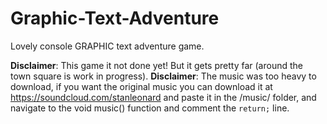 # Graphic-Text-Adventure
Lovely console GRAPHIC text adventure game. 

**Disclaimer**: This game it not done yet! But it gets pretty far (around the town square is work in progress).
**Disclaimer**: The music was too heavy to download, if you want the original music you can download it at https://soundcloud.com/stanleonard and paste it in the /music/ folder, and navigate to the void music() function and comment the `return;` line.
